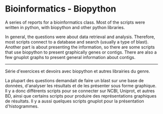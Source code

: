 Bioinformatics - Biopython
=======

A series of reports for a bioinformatics class. Most of the scripts were written
in python, with biopython and other python libraries.

In general, the questions were about data retrieval and analysis. Therefore,
most scripts connect to a database and search (usually a type of blast). Another
part is about presenting the information, so there are some scripts that use
biopython to present graphically genes or contigs. There are also a few gnuplot
graphs to present general information about contigs.

***

Série d'exercices et devoirs avec biopython et autres librairies du genre.

La plupart des questions demandait de faire un blast sur une base de données,
d'analyser les résultats et de les présenter sous forme graphique. Il y a donc
différents scripts pour se connecter sur NCBI, Uniprot, et autres BD, ainsi que
certains scripts pour produire des représentations graphiques de résultats.
Il y a aussi quelques scripts gnuplot pour la présentation d'histogrammes.
